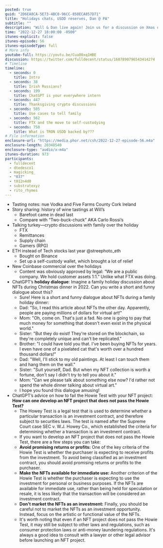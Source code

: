 ```yaml
---
posted: true
guid: "2D6EA8CA-5E73-4BC0-96CC-850ECA857D71"
title: "Holidays chats, USDD reserves, Dan @ PA"
subtitle: ""
description: "Will & Dan live again! Join us for a discussion on Xmas dinner crypto chats, using FTX and the move to self-custodying, and what TRON USDD is backed by. Tune in for a festive episode filled with holiday cheer."
time: "2022-12-27 18:00:00 -0500"
itunes-explicit: false
itunes-episode: 56
itunes-episodeType: full
# More info
youtube-full: https://youtu.be/Cua80xq1HBE
discussion: https://twitter.com/fulldecent/status/1607890796543414274
# Timeline
timeline:
  - seconds: 0
    title: Intro
  - seconds: 38
    title: Irish Russians?
  - seconds: 199
    title: ChatGPT is your everywhere intern
  - seconds: 447
    title: Thanksgiving crypto discussions
  - seconds: 505
    title: Use cases to tell family
  - seconds: 562
    title: FTX and the move to self-custodying
  - seconds: 750
    title: What is TRON USDD backed by???
# File information
enclosure-url: "https://media.phor.net/csh/2022-12-27-episode-56.m4a"
enclosure-length: 20348540
enclosure-type: "audio/x-m4a"
itunes-duration: 973
participants:
  - fulldecent
  - dtedesco1
  - magicking_
  - "037"
  - t012n4d0
  - substratexyz
  - rito_rhymes
---
```



<!--end of quick notes-->

- Tasting notes: nue Vodka and Five Farms County Cork Ireland
- Story sharing: history of wine tastings at Will’s
  - Barefoot came in dead last
  - Compare with “Two-buck-chuck” AKA Carlo Rossi’s
- Talking turkey—crypto discussions with family over the holiday
  - FTX
  - Remittances
  - Supply chain
  - Gamers (RPG)
- ETH instead of Tech stocks last year @streephoto_eth
  - Bought on Binance
  - Set up a self-custody wallet, which brought a lot of relief
- New Coinbase commercial over the holidays
  - Content was obviously approved by legal: “We are a public company. We hold customer assets 1:1.” Unlike what FTX was doing.
- ChatGPT’s **holiday dialogue**: Imagine a family holiday discussion about NFTs during Christmas dinner in 2022. Can you write a short and funny dialogue about this?
  - Sure! Here is a short and funny dialogue about NFTs during a family holiday dinner:
  - Dad: "So, I read this article about NFTs the other day. Apparently, people are paying millions of dollars for virtual art!"
  - Mom: "Oh, come on. That's just a fad. No one is going to pay that much money for something that doesn't even exist in the physical world."
  - Sister: "But they do exist! They're stored on the blockchain, so they're completely unique and can't be replicated."
  - Brother: "I could have told you that. I've been buying NFTs for years. I even have one of a pixelated cat that's worth over a hundred thousand dollars!"
  - Dad: "Well, I'll stick to my old paintings. At least I can touch them and hang them on the wall."
  - Sister: "Suit yourself, Dad. But when my NFT collection is worth a fortune, don't say I didn't try to tell you about it."
  - Mom: "Can we please talk about something else now? I'd rather not spend the whole dinner talking about virtual art."
  - I hope you found this dialogue amusing!
- ChatGPT’s advice on how to fail the Howie Test with your NFT project: **How can one develop an NFT project that does not pass the Howie Test?**
  - The Howey Test is a legal test that is used to determine whether a particular transaction is an investment contract, and therefore subject to securities laws. The test is named after the Supreme Court case SEC v. W.J. Howey Co., which established the criteria for determining whether a transaction is an investment contract.
  - If you want to develop an NFT project that does not pass the Howie Test, there are a few steps you can take:
  - **Avoid promising returns or profits:** One of the key criteria of the Howie Test is whether the purchaser is expecting to receive profits from the investment. To avoid being classified as an investment contract, you should avoid promising returns or profits to the purchaser.
  - **Make the NFTs available for immediate use:** Another criterion of the Howie Test is whether the purchaser is expecting to use the investment for personal or business purposes. If the NFTs are available for immediate use, rather than being held for speculation or resale, it is less likely that the transaction will be considered an investment contract.
  - **Don't market the NFTs as an investment:** Finally, you should be careful not to market the NFTs as an investment opportunity. Instead, focus on the artistic or functional value of the NFTs.
  - It's worth noting that even if an NFT project does not pass the Howie Test, it may still be subject to other laws and regulations, such as consumer protection laws or anti-money laundering regulations. It's always a good idea to consult with a lawyer or other legal advisor before launching an NFT project.